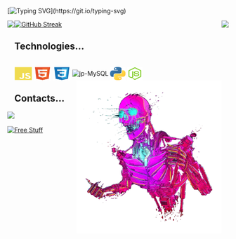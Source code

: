 
[![Typing SVG](https://readme-typing-svg.herokuapp.com?color=FF7A00&lines=I'm+Renato,+the+developer+!!!)](https://git.io/typing-svg)


 


<div>
  <a href="#">
  <img align="left"height="180em" src="https://github-readme-stats.vercel.app/api?username=Rmcstt&show_icons=true&theme=great-gatsby&include_all_commits=true&count_private=true"/>
  <img align="right"height="180em" src="https://github-readme-stats.vercel.app/api/top-langs/?username=rmcstt&layout=compact&langs_count=16&theme=great-gatsby"/>
    
  [![GitHub Streak](http://github-readme-streak-stats.herokuapp.com?user=Rmcstt&theme=highcontrast&date_format=M%20j%5B%2C%20Y%5D)](https://git.io/streak-stats)
   
</div>
  
   ## Technologies...
  
<div style="display: inline_block"><br>
  <img align="center" alt="rmcstt-Js" height="30" width="40" src="https://raw.githubusercontent.com/devicons/devicon/master/icons/javascript/javascript-plain.svg">
  
  <img align="center" alt="rmcstt-HTML" height="30" width="40" src="https://raw.githubusercontent.com/devicons/devicon/master/icons/html5/html5-original.svg">
  <img align="center" alt="rmcstt-CSS" height="30" width="40" src="https://raw.githubusercontent.com/devicons/devicon/master/icons/css3/css3-original.svg">

<img  align="center" alt="jp-MySQL" height="30" width="40" src="https://cdn.jsdelivr.net/gh/devicons/devicon/icons/mysql/mysql-plain.svg">
 <img  align="center" alt="python" height="30" width="35" src="https://github.com/Rmcstt/Rmcstt/blob/cc79e95b7316d3d2c1320d3cf092d76bdc4170f7/1024px-Python-logo-notext.svg.png">
 <img  align="center" alt="nodeJS" height="30" width="35" src="https://github.com/Rmcstt/Rmcstt/blob/43d2ddbfba5654bf107c25cf694790c829030158/node-js-1174925.webp">

  
  <img height="350em" align="right" alt="rmcstt-gif" src="https://github.com/Rmcstt/Rmcstt/blob/main/IMG_1077.PNG?raw=true">
</div>
  
##
  ## Contacts...
 <div>
  
  
  <a href = "mailto:renato.mota.costa@gmail.com"><img src="https://img.shields.io/badge/Gmail-D14836?style=for-the-badge&logo=gmail&logoColor=white" target="_blank"></a>
     
  <a href="https://www.linkedin.com/in/renato-mota-costa-🇧🇷-31890a227/"><img width="32px" alt="Free Stuff" title="Free gifts for you" src="https://imgur.com/cnGXYrN.png"></a>
  &#8287;&#8287;&#8287;&#8287;&#8287;
</div>
 
